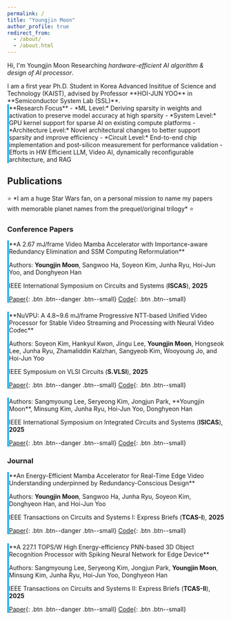 ```yaml
---
permalink: /
title: "Youngjin Moon"
author_profile: true
redirect_from: 
  - /about/
  - /about.html
---
```

Hi, I'm Youngjin Moon
Researching *hardware-efficient AI algorithm & design of AI processor*.

<div class="notice" markdown="1">
I am a first year Ph.D. Student in Korea Advanced Insititue of Science and Technology (KAIST), advised by Professor **HOI-JUN YOO** in **Semiconductor System Lab (SSL)**.
</div>

<div class="notice notice--info" markdown="1" style="border-left: 4px solid #22b3eb;">
**Research Focus**
- *ML Level:* Deriving sparsity in weights and activation to preserve model accuracy at high sparsity
- *System Level:* GPU kernel support for sparse AI on existing compute platforms
- *Architecture Level:* Novel architectural changes to better support sparsity and improve efficiency
- *Circuit Level:* End-to-end chip implementation and post-silicon measurement for performance validation
- Efforts in HW Efficient LLM, Video AI, dynamically reconfigurable architecture, and RAG
</div>

## Publications

<div class="notice" markdown="1">
⭐ *I am a huge Star Wars fan, on a personal mission to name my papers with memorable planet names from the prequel/original trilogy* ⭐
</div>

### Conference Papers

<div class="notice notice--info" markdown="1" style="border-left: 4px solid #22b3eb; margin-bottom: 1.5em;">
**A 2.67 mJ/frame Video Mamba Accelerator with Importance-aware Redundancy Elimination and SSM Computing Reformulation**

Authors: **Youngjin Moon**, Sangwoo Ha, Soyeon Kim, Junha Ryu, Hoi-Jun Yoo, and Donghyeon Han

IEEE International Symposium on Circuits and Systems (**ISCAS**), **2025**

[Paper](#){: .btn .btn--danger .btn--small} [Code](#){: .btn .btn--small}
</div>

<div class="notice notice--info" markdown="1" style="border-left: 4px solid #22b3eb; margin-bottom: 1.5em;">
**NuVPU: A 4.8~9.6 mJ/frame Progressive NTT-based Unified Video Processor for Stable Video Streaming and Processing with Neural Video Codec**

Authors: Soyeon Kim, Hankyul Kwon, Jingu Lee, **Youngjin Moon**, Hongseok Lee, Junha Ryu, Zhamaliddin Kalzhan, Sangyeob Kim, Wooyoung Jo, and Hoi-Jun Yoo

IEEE Symposium on VLSI Circuits (**S.VLSI**), **2025**

[Paper](#){: .btn .btn--danger .btn--small} [Code](#){: .btn .btn--small}
</div>

<div class="notice notice--info" markdown="1" style="border-left: 4px solid #22b3eb; margin-bottom: 1.5em;">
Authors: Sangmyoung Lee, Seryeong Kim, Jongjun Park, **Youngjin Moon**, Minsung Kim, Junha Ryu, Hoi-Jun Yoo, Donghyeon Han

IEEE International Symposium on Integrated Circuits and Systems (**ISICAS**), **2025**

[Paper](#){: .btn .btn--danger .btn--small} [Code](#){: .btn .btn--small}
</div>

### Journal

<div class="notice notice--info" markdown="1" style="border-left: 4px solid #22b3eb; margin-bottom: 1.5em;">
**An Energy-Efficient Mamba Accelerator for Real-Time Edge Video Understanding underpinned by Redundancy-Conscious Design**

Authors: **Youngjin Moon**, Sangwoo Ha, Junha Ryu, Soyeon Kim, Donghyeon Han, and Hoi-Jun Yoo

IEEE Transactions on Circuits and Systems I: Express Briefs (**TCAS-I**), **2025**

[Paper](#){: .btn .btn--danger .btn--small} [Code](#){: .btn .btn--small}
</div>


<div class="notice notice--info" markdown="1" style="border-left: 4px solid #22b3eb; margin-bottom: 1.5em;">
**A 227.1 TOPS/W High Energy-efficiency PNN-based 3D Object Recognition Processor with Spiking Neural Network for Edge Device**

Authors: Sangmyoung Lee, Seryeong Kim, Jongjun Park, **Youngjin Moon**, Minsung Kim, Junha Ryu, Hoi-Jun Yoo, Donghyeon Han

IEEE Transactions on Circuits and Systems II: Express Briefs (**TCAS-II**), **2025**

[Paper](#){: .btn .btn--danger .btn--small} [Code](#){: .btn .btn--small}
</div>